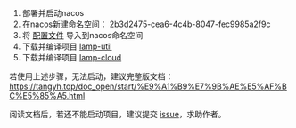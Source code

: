 1. 部署并启动nacos
2. 在nacos新建命名空间： 2b3d2475-cea6-4c4b-8047-fec9985a2f9c
3. 将 [配置文件](./01-third-party/nacos/) 导入到nacos命名空间
4. 下载并编译项目 [lamp-util](https://github.com/zuihou111/lamp-util)
5. 下载并编译项目 [lamp-cloud](https://github.com/dromara/lamp-cloud)


若使用上述步骤，无法启动，建议完整版文档： https://tangyh.top/doc_open/start/%E9%A1%B9%E7%9B%AE%E5%AF%BC%E5%85%A5.html

阅读文档后，若还不能启动项目，建议提交 [issue](https://github.com/dromara/lamp-cloud/issues/new)，求助作者。